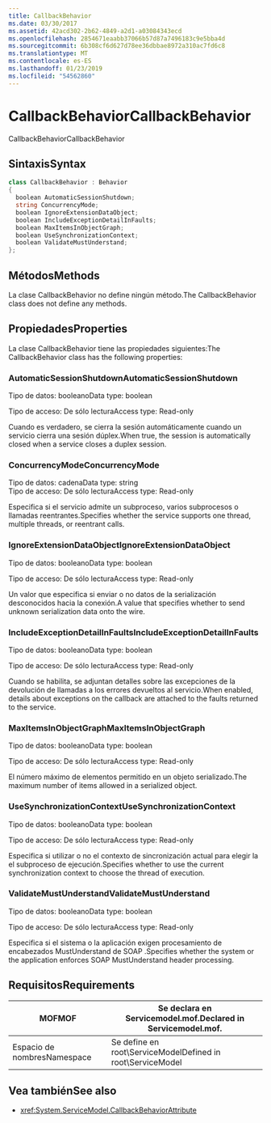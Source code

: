 ```yaml
---
title: CallbackBehavior
ms.date: 03/30/2017
ms.assetid: 42acd302-2b62-4849-a2d1-a03084343ecd
ms.openlocfilehash: 2854671eaabb37066b57d87a7496183c9e5bba4d
ms.sourcegitcommit: 6b308cf6d627d78ee36dbbae8972a310ac7fd6c8
ms.translationtype: MT
ms.contentlocale: es-ES
ms.lasthandoff: 01/23/2019
ms.locfileid: "54562860"
---
```

# <a name="callbackbehavior"></a><span data-ttu-id="bad2b-102">CallbackBehavior</span><span class="sxs-lookup"><span data-stu-id="bad2b-102">CallbackBehavior</span></span>
<span data-ttu-id="bad2b-103">CallbackBehavior</span><span class="sxs-lookup"><span data-stu-id="bad2b-103">CallbackBehavior</span></span>  
  
## <a name="syntax"></a><span data-ttu-id="bad2b-104">Sintaxis</span><span class="sxs-lookup"><span data-stu-id="bad2b-104">Syntax</span></span>  
  
```csharp
class CallbackBehavior : Behavior  
{  
  boolean AutomaticSessionShutdown;  
  string ConcurrencyMode;  
  boolean IgnoreExtensionDataObject;  
  boolean IncludeExceptionDetailInFaults;  
  boolean MaxItemsInObjectGraph;  
  boolean UseSynchronizationContext;  
  boolean ValidateMustUnderstand;  
};  
```  
  
## <a name="methods"></a><span data-ttu-id="bad2b-105">Métodos</span><span class="sxs-lookup"><span data-stu-id="bad2b-105">Methods</span></span>  
 <span data-ttu-id="bad2b-106">La clase CallbackBehavior no define ningún método.</span><span class="sxs-lookup"><span data-stu-id="bad2b-106">The CallbackBehavior class does not define any methods.</span></span>  
  
## <a name="properties"></a><span data-ttu-id="bad2b-107">Propiedades</span><span class="sxs-lookup"><span data-stu-id="bad2b-107">Properties</span></span>  
 <span data-ttu-id="bad2b-108">La clase CallbackBehavior tiene las propiedades siguientes:</span><span class="sxs-lookup"><span data-stu-id="bad2b-108">The CallbackBehavior class has the following properties:</span></span>  
  
### <a name="automaticsessionshutdown"></a><span data-ttu-id="bad2b-109">AutomaticSessionShutdown</span><span class="sxs-lookup"><span data-stu-id="bad2b-109">AutomaticSessionShutdown</span></span>  
 <span data-ttu-id="bad2b-110">Tipo de datos: booleano</span><span class="sxs-lookup"><span data-stu-id="bad2b-110">Data type: boolean</span></span>  
  
 <span data-ttu-id="bad2b-111">Tipo de acceso: De sólo lectura</span><span class="sxs-lookup"><span data-stu-id="bad2b-111">Access type: Read-only</span></span>  
  
 <span data-ttu-id="bad2b-112">Cuando es verdadero, se cierra la sesión automáticamente cuando un servicio cierra una sesión dúplex.</span><span class="sxs-lookup"><span data-stu-id="bad2b-112">When true, the session is automatically closed when a service closes a duplex session.</span></span>  
  
### <a name="concurrencymode"></a><span data-ttu-id="bad2b-113">ConcurrencyMode</span><span class="sxs-lookup"><span data-stu-id="bad2b-113">ConcurrencyMode</span></span>  
 <span data-ttu-id="bad2b-114">Tipo de datos: cadena</span><span class="sxs-lookup"><span data-stu-id="bad2b-114">Data type: string</span></span>  
<span data-ttu-id="bad2b-115">Tipo de acceso: De sólo lectura</span><span class="sxs-lookup"><span data-stu-id="bad2b-115">Access type: Read-only</span></span>  
  
 <span data-ttu-id="bad2b-116">Especifica si el servicio admite un subproceso, varios subprocesos o llamadas reentrantes.</span><span class="sxs-lookup"><span data-stu-id="bad2b-116">Specifies whether the service supports one thread, multiple threads, or reentrant calls.</span></span>  
  
### <a name="ignoreextensiondataobject"></a><span data-ttu-id="bad2b-117">IgnoreExtensionDataObject</span><span class="sxs-lookup"><span data-stu-id="bad2b-117">IgnoreExtensionDataObject</span></span>  
 <span data-ttu-id="bad2b-118">Tipo de datos: booleano</span><span class="sxs-lookup"><span data-stu-id="bad2b-118">Data type: boolean</span></span>  
  
 <span data-ttu-id="bad2b-119">Tipo de acceso: De sólo lectura</span><span class="sxs-lookup"><span data-stu-id="bad2b-119">Access type: Read-only</span></span>  
  
 <span data-ttu-id="bad2b-120">Un valor que especifica si enviar o no datos de la serialización desconocidos hacia la conexión.</span><span class="sxs-lookup"><span data-stu-id="bad2b-120">A value that specifies whether to send unknown serialization data onto the wire.</span></span>  
  
### <a name="includeexceptiondetailinfaults"></a><span data-ttu-id="bad2b-121">IncludeExceptionDetailInFaults</span><span class="sxs-lookup"><span data-stu-id="bad2b-121">IncludeExceptionDetailInFaults</span></span>  
 <span data-ttu-id="bad2b-122">Tipo de datos: booleano</span><span class="sxs-lookup"><span data-stu-id="bad2b-122">Data type: boolean</span></span>  
  
 <span data-ttu-id="bad2b-123">Tipo de acceso: De sólo lectura</span><span class="sxs-lookup"><span data-stu-id="bad2b-123">Access type: Read-only</span></span>  
  
 <span data-ttu-id="bad2b-124">Cuando se habilita, se adjuntan detalles sobre las excepciones de la devolución de llamadas a los errores devueltos al servicio.</span><span class="sxs-lookup"><span data-stu-id="bad2b-124">When enabled, details about exceptions on the callback are attached to the faults returned to the service.</span></span>  
  
### <a name="maxitemsinobjectgraph"></a><span data-ttu-id="bad2b-125">MaxItemsInObjectGraph</span><span class="sxs-lookup"><span data-stu-id="bad2b-125">MaxItemsInObjectGraph</span></span>  
 <span data-ttu-id="bad2b-126">Tipo de datos: booleano</span><span class="sxs-lookup"><span data-stu-id="bad2b-126">Data type: boolean</span></span>  
  
 <span data-ttu-id="bad2b-127">Tipo de acceso: De sólo lectura</span><span class="sxs-lookup"><span data-stu-id="bad2b-127">Access type: Read-only</span></span>  
  
 <span data-ttu-id="bad2b-128">El número máximo de elementos permitido en un objeto serializado.</span><span class="sxs-lookup"><span data-stu-id="bad2b-128">The maximum number of items allowed in a serialized object.</span></span>  
  
### <a name="usesynchronizationcontext"></a><span data-ttu-id="bad2b-129">UseSynchronizationContext</span><span class="sxs-lookup"><span data-stu-id="bad2b-129">UseSynchronizationContext</span></span>  
 <span data-ttu-id="bad2b-130">Tipo de datos: booleano</span><span class="sxs-lookup"><span data-stu-id="bad2b-130">Data type: boolean</span></span>  
  
 <span data-ttu-id="bad2b-131">Tipo de acceso: De sólo lectura</span><span class="sxs-lookup"><span data-stu-id="bad2b-131">Access type: Read-only</span></span>  
  
 <span data-ttu-id="bad2b-132">Especifica si utilizar o no el contexto de sincronización actual para elegir la el subproceso de ejecución.</span><span class="sxs-lookup"><span data-stu-id="bad2b-132">Specifies whether to use the current synchronization context to choose the thread of execution.</span></span>  
  
### <a name="validatemustunderstand"></a><span data-ttu-id="bad2b-133">ValidateMustUnderstand</span><span class="sxs-lookup"><span data-stu-id="bad2b-133">ValidateMustUnderstand</span></span>  
 <span data-ttu-id="bad2b-134">Tipo de datos: booleano</span><span class="sxs-lookup"><span data-stu-id="bad2b-134">Data type: boolean</span></span>  
  
 <span data-ttu-id="bad2b-135">Tipo de acceso: De sólo lectura</span><span class="sxs-lookup"><span data-stu-id="bad2b-135">Access type: Read-only</span></span>  
  
 <span data-ttu-id="bad2b-136">Especifica si el sistema o la aplicación exigen procesamiento de encabezados MustUnderstand de SOAP .</span><span class="sxs-lookup"><span data-stu-id="bad2b-136">Specifies whether the system or the application enforces SOAP MustUnderstand header processing.</span></span>  
  
## <a name="requirements"></a><span data-ttu-id="bad2b-137">Requisitos</span><span class="sxs-lookup"><span data-stu-id="bad2b-137">Requirements</span></span>  
  
|<span data-ttu-id="bad2b-138">MOF</span><span class="sxs-lookup"><span data-stu-id="bad2b-138">MOF</span></span>|<span data-ttu-id="bad2b-139">Se declara en Servicemodel.mof.</span><span class="sxs-lookup"><span data-stu-id="bad2b-139">Declared in Servicemodel.mof.</span></span>|  
|---------|-----------------------------------|  
|<span data-ttu-id="bad2b-140">Espacio de nombres</span><span class="sxs-lookup"><span data-stu-id="bad2b-140">Namespace</span></span>|<span data-ttu-id="bad2b-141">Se define en root\ServiceModel</span><span class="sxs-lookup"><span data-stu-id="bad2b-141">Defined in root\ServiceModel</span></span>|  
  
## <a name="see-also"></a><span data-ttu-id="bad2b-142">Vea también</span><span class="sxs-lookup"><span data-stu-id="bad2b-142">See also</span></span>
- <xref:System.ServiceModel.CallbackBehaviorAttribute>
